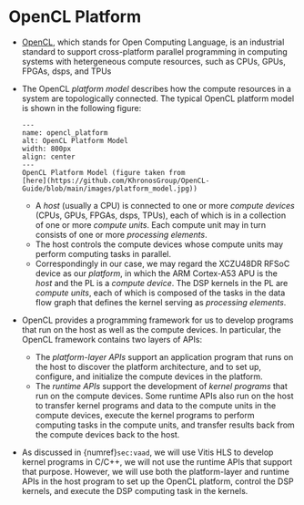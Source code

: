 # OpenCL Platform

* [OpenCL](https://github.com/KhronosGroup/OpenCL-Guide/blob/main/README.md),
  which stands for Open Computing Language, is an industrial standard
  to support cross-platform parallel programming in computing systems
  with hetergeneous compute resources, such as CPUs, GPUs, FPGAs, dsps,
  and TPUs

* The OpenCL *platform model* describes how the compute resources in a
  system are topologically connected. The typical OpenCL platform
  model is shown in the following figure:
  ```{figure} ../figs/opencl_platform.jpg
  ---
  name: opencl_platform
  alt: OpenCL Platform Model
  width: 800px
  align: center
  ---
  OpenCL Platform Model (figure taken from
  [here](https://github.com/KhronosGroup/OpenCL-Guide/blob/main/images/platform_model.jpg))
  ```
  - A *host* (usually a CPU) is connected to one or more *compute
    devices* (CPUs, GPUs, FPGAs, dsps, TPUs), each of which is in a
    collection of one or more *compute units*. Each compute unit may
    in turn consists of one or more *processing elements*.
  - The host controls the compute devices whose compute units may
    perform computing tasks in parallel.
  - Correspondingly in our case, we may regard the XCZU48DR RFSoC
    device as our *platform*, in which the ARM Cortex-A53 APU is the
    *host* and the PL is a *compute device*. The DSP kernels in the PL
    are *compute units*, each of which is composed of the tasks in the
    data flow graph that defines the kernel serving as *processing
    elements*.

* OpenCL provides a programming framework for us to develop programs
  that run on the host as well as the compute devices. In particular,
  the OpenCL framework contains two layers of APIs:
  - The *platform-layer APIs* support an application program that runs
    on the host to discover the platform architecture, and to set up,
    configure, and initialize the compute devices in the platform.
  - The *runtime APIs* support the development of *kernel programs*
    that run on the compute devices. Some runtime APIs also run on the
    host to transfer kernel programs and data to the compute units in
    the compute devices, execute the kernel programs to perform
    computing tasks in the compute units, and transfer results back
    from the compute devices back to the host.

* As discussed in {numref}`sec:vaad`, we will use Vitis HLS to develop
  kernel programs in C/C++, we will not use the runtime APIs that
  support that purpose. However, we will use both the platform-layer
  and runtime APIs in the host program to set up the OpenCL platform,
  control the DSP kernels, and execute the DSP computing task in the
  kernels.
 
